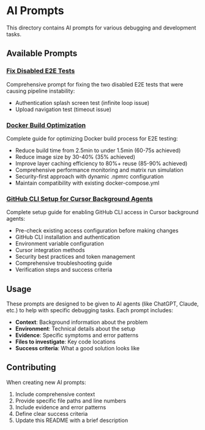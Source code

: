 # AI Prompts

This directory contains AI prompts for various debugging and development tasks.

## Available Prompts

### [Fix Disabled E2E Tests](./fix-disabled-e2e-tests.md)
Comprehensive prompt for fixing the two disabled E2E tests that were causing pipeline instability:
- Authentication splash screen test (infinite loop issue)
- Upload navigation test (timeout issue)

### [Docker Build Optimization](./docker-optimization-complete.md)
Complete guide for optimizing Docker build process for E2E testing:
- Reduce build time from 2.5min to under 1.5min (60-75s achieved)
- Reduce image size by 30-40% (35% achieved)
- Improve layer caching efficiency to 80%+ reuse (85-90% achieved)
- Comprehensive performance monitoring and matrix run simulation
- Security-first approach with dynamic .npmrc configuration
- Maintain compatibility with existing docker-compose.yml

### [GitHub CLI Setup for Cursor Background Agents](./github-cli-setup.md)
Complete setup guide for enabling GitHub CLI access in Cursor background agents:
- Pre-check existing access configuration before making changes
- GitHub CLI installation and authentication
- Environment variable configuration
- Cursor integration methods
- Security best practices and token management
- Comprehensive troubleshooting guide
- Verification steps and success criteria

## Usage

These prompts are designed to be given to AI agents (like ChatGPT, Claude, etc.) to help with specific debugging tasks. Each prompt includes:

- **Context**: Background information about the problem
- **Environment**: Technical details about the setup
- **Evidence**: Specific symptoms and error patterns
- **Files to investigate**: Key code locations
- **Success criteria**: What a good solution looks like

## Contributing

When creating new AI prompts:
1. Include comprehensive context
2. Provide specific file paths and line numbers
3. Include evidence and error patterns
4. Define clear success criteria
5. Update this README with a brief description
